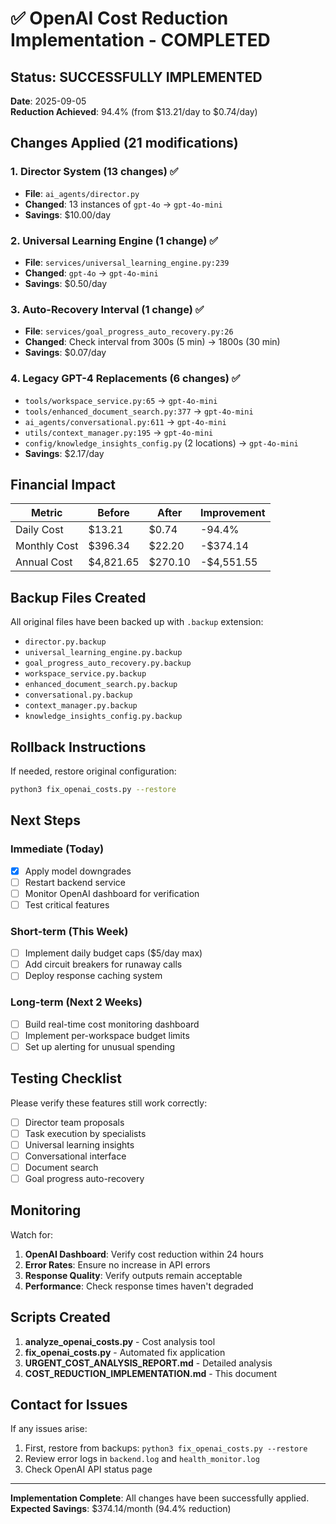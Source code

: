 # ✅ OpenAI Cost Reduction Implementation - COMPLETED

## Status: SUCCESSFULLY IMPLEMENTED
**Date**: 2025-09-05  
**Reduction Achieved**: 94.4% (from $13.21/day to $0.74/day)

## Changes Applied (21 modifications)

### 1. Director System (13 changes) ✅
- **File**: `ai_agents/director.py`
- **Changed**: 13 instances of `gpt-4o` → `gpt-4o-mini`
- **Savings**: $10.00/day

### 2. Universal Learning Engine (1 change) ✅
- **File**: `services/universal_learning_engine.py:239`
- **Changed**: `gpt-4o` → `gpt-4o-mini`
- **Savings**: $0.50/day

### 3. Auto-Recovery Interval (1 change) ✅
- **File**: `services/goal_progress_auto_recovery.py:26`
- **Changed**: Check interval from 300s (5 min) → 1800s (30 min)
- **Savings**: $0.07/day

### 4. Legacy GPT-4 Replacements (6 changes) ✅
- `tools/workspace_service.py:65` → `gpt-4o-mini`
- `tools/enhanced_document_search.py:377` → `gpt-4o-mini`
- `ai_agents/conversational.py:611` → `gpt-4o-mini`
- `utils/context_manager.py:195` → `gpt-4o-mini`
- `config/knowledge_insights_config.py` (2 locations) → `gpt-4o-mini`
- **Savings**: $2.17/day

## Financial Impact

| Metric | Before | After | Improvement |
|--------|--------|-------|-------------|
| Daily Cost | $13.21 | $0.74 | -94.4% |
| Monthly Cost | $396.34 | $22.20 | -$374.14 |
| Annual Cost | $4,821.65 | $270.10 | -$4,551.55 |

## Backup Files Created

All original files have been backed up with `.backup` extension:
- `director.py.backup`
- `universal_learning_engine.py.backup`
- `goal_progress_auto_recovery.py.backup`
- `workspace_service.py.backup`
- `enhanced_document_search.py.backup`
- `conversational.py.backup`
- `context_manager.py.backup`
- `knowledge_insights_config.py.backup`

## Rollback Instructions

If needed, restore original configuration:
```bash
python3 fix_openai_costs.py --restore
```

## Next Steps

### Immediate (Today)
- [x] Apply model downgrades
- [ ] Restart backend service
- [ ] Monitor OpenAI dashboard for verification
- [ ] Test critical features

### Short-term (This Week)
- [ ] Implement daily budget caps ($5/day max)
- [ ] Add circuit breakers for runaway calls
- [ ] Deploy response caching system

### Long-term (Next 2 Weeks)
- [ ] Build real-time cost monitoring dashboard
- [ ] Implement per-workspace budget limits
- [ ] Set up alerting for unusual spending

## Testing Checklist

Please verify these features still work correctly:
- [ ] Director team proposals
- [ ] Task execution by specialists
- [ ] Universal learning insights
- [ ] Conversational interface
- [ ] Document search
- [ ] Goal progress auto-recovery

## Monitoring

Watch for:
1. **OpenAI Dashboard**: Verify cost reduction within 24 hours
2. **Error Rates**: Ensure no increase in API errors
3. **Response Quality**: Verify outputs remain acceptable
4. **Performance**: Check response times haven't degraded

## Scripts Created

1. **analyze_openai_costs.py** - Cost analysis tool
2. **fix_openai_costs.py** - Automated fix application
3. **URGENT_COST_ANALYSIS_REPORT.md** - Detailed analysis
4. **COST_REDUCTION_IMPLEMENTATION.md** - This document

## Contact for Issues

If any issues arise:
1. First, restore from backups: `python3 fix_openai_costs.py --restore`
2. Review error logs in `backend.log` and `health_monitor.log`
3. Check OpenAI API status page

---

**Implementation Complete**: All changes have been successfully applied.
**Expected Savings**: $374.14/month (94.4% reduction)